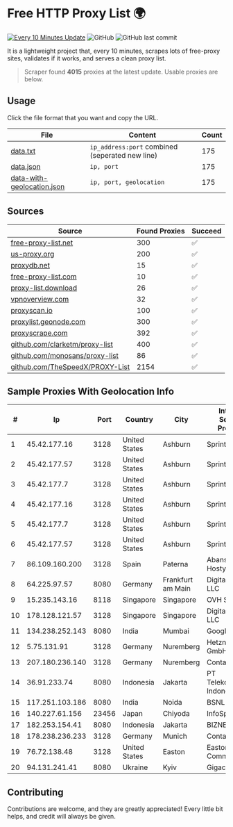 
# Free HTTP Proxy List 🌍

[![Every 10 Minutes Update](https://github.com/mertguvencli/http-proxy-list/actions/workflows/main.yml/badge.svg?branch=main)](https://github.com/mertguvencli/http-proxy-list/actions/workflows/main.yml)
![GitHub](https://img.shields.io/github/license/mertguvencli/http-proxy-list)
![GitHub last commit](https://img.shields.io/github/last-commit/mertguvencli/http-proxy-list)

It is a lightweight project that, every 10 minutes, scrapes lots of free-proxy sites, validates if it works, and serves a clean proxy list.


> Scraper found **4015** proxies at the latest update. Usable proxies are below.

## Usage

Click the file format that you want and copy the URL.


|File|Content|Count|
|----|-------|-----|
|[data.txt](https://raw.githubusercontent.com/mertguvencli/http-proxy-list/main/proxy-list/data.txt)|`ip_address:port` combined (seperated new line)|175|
|[data.json](https://raw.githubusercontent.com/mertguvencli/http-proxy-list/main/proxy-list/data.json)|`ip, port`|175|
|[data-with-geolocation.json](https://raw.githubusercontent.com/mertguvencli/http-proxy-list/main/proxy-list/data-with-geolocation.json)|`ip, port, geolocation`|175|

## Sources

|Source|Found Proxies|Succeed|
|------|-------------|-------|
|[free-proxy-list.net](https://free-proxy-list.net)|300|✅|
|[us-proxy.org](https://www.us-proxy.org)|200|✅|
|[proxydb.net](http://proxydb.net)|15|✅|
|[free-proxy-list.com](https://free-proxy-list.com/?page=&port=&type%5B%5D=http&type%5B%5D=https&up_time=0&search=Search)|10|✅|
|[proxy-list.download](https://www.proxy-list.download/HTTP)|26|✅|
|[vpnoverview.com](https://vpnoverview.com/privacy/anonymous-browsing/free-proxy-servers)|32|✅|
|[proxyscan.io](https://www.proxyscan.io)|100|✅|
|[proxylist.geonode.com](https://proxylist.geonode.com/api/proxy-list?limit=300&page=1&sort_by=lastChecked&sort_type=desc&protocols=http,https)|300|✅|
|[proxyscrape.com](https://api.proxyscrape.com/v2/?request=displayproxies&protocol=http&timeout=10000&country=all&ssl=all&anonymity=all)|392|✅|
|[github.com/clarketm/proxy-list](https://raw.githubusercontent.com/clarketm/proxy-list/master/proxy-list-raw.txt)|400|✅|
|[github.com/monosans/proxy-list](https://raw.githubusercontent.com/monosans/proxy-list/main/proxies/http.txt)|86|✅|
|[github.com/TheSpeedX/PROXY-List](https://raw.githubusercontent.com/TheSpeedX/PROXY-List/master/http.txt)|2154|✅|


## Sample Proxies With Geolocation Info

|#|Ip|Port|Country|City|Internet Service Provider|
|-|--|----|-------|----|-------------------------|
|1|45.42.177.16|3128|United States|Ashburn|Sprint|
|2|45.42.177.57|3128|United States|Ashburn|Sprint|
|3|45.42.177.7|3128|United States|Ashburn|Sprint|
|4|45.42.177.16|3128|United States|Ashburn|Sprint|
|5|45.42.177.7|3128|United States|Ashburn|Sprint|
|6|45.42.177.57|3128|United States|Ashburn|Sprint|
|7|86.109.160.200|3128|Spain|Paterna|Abansys and Hostytec|
|8|64.225.97.57|8080|Germany|Frankfurt am Main|DigitalOcean, LLC|
|9|15.235.143.16|8118|Singapore|Singapore|OVH SAS|
|10|178.128.121.57|3128|Singapore|Singapore|DigitalOcean, LLC|
|11|134.238.252.143|8080|India|Mumbai|Google LLC|
|12|5.75.131.91|3128|Germany|Nuremberg|Hetzner Online GmbH|
|13|207.180.236.140|3128|Germany|Nuremberg|Contabo GmbH|
|14|36.91.233.74|8080|Indonesia|Jakarta|PT Telekomunikasi Indonesia|
|15|117.251.103.186|8080|India|Noida|BSNL Internet|
|16|140.227.61.156|23456|Japan|Chiyoda|InfoSphere|
|17|182.253.154.41|8080|Indonesia|Jakarta|BIZNET|
|18|178.238.236.233|3128|Germany|Munich|Contabo GmbH|
|19|76.72.138.48|3128|United States|Easton|Easton Utilities Commission|
|20|94.131.241.41|8080|Ukraine|Kyiv|Gigacloud LLC|



## Contributing

Contributions are welcome, and they are greatly appreciated! Every
little bit helps, and credit will always be given.

